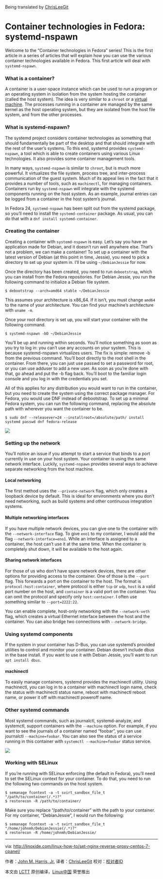 Being translated by [ChrisLeeGit](https://github.com/chrisleegit)

Container technologies in Fedora: systemd-nspawn
===

Welcome to the “Container technologies in Fedora” series! This is the first article in a series of articles that will explain how you can use the various container technologies available in Fedora. This first article will deal with `systemd-nspawn`.

### What is a container?

A container is a user-space instance which can be used to run a program or an operating system in isolation from the system hosting the container (called the host system). The idea is very similar to a `chroot` or a [virtual machine][1]. The processes running in a container are managed by the same kernel as the host operating system, but they are isolated from the host file system, and from the other processes.


### What is systemd-nspawn?

The systemd project considers container technologies as something that should fundamentally be part of the desktop and that should integrate with the rest of the user’s systems. To this end, systemd provides `systemd-nspawn`, a tool which is able to create containers using various Linux technologies. It also provides some container management tools.

In many ways, `systemd-nspawn` is similar to `chroot`, but is much more powerful. It virtualizes the file system, process tree, and inter-process communication of the guest system. Much of its appeal lies in the fact that it provides a number of tools, such as `machinectl`, for managing containers. Containers run by `systemd-nspawn` will integrate with the systemd components running on the host system. As an example, journal entries can be logged from a container in the host system’s journal.

In Fedora 24, `systemd-nspawn` has been split out from the systemd package, so you’ll need to install the `systemd-container` package. As usual, you can do that with a `dnf install systemd-container`.

### Creating the container

Creating a container with `systemd-nspawn` is easy. Let’s say you have an application made for Debian, and it doesn’t run well anywhere else. That’s not a problem, we can make a container! To set up a container with the latest version of Debian (at this point in time, Jessie), you need to pick a directory to set up your system in. I’ll be using `~/DebianJessie` for now.

Once the directory has been created, you need to run `debootstrap`, which you can install from the Fedora repositories. For Debian Jessie, you run the following command to initialize a Debian file system.

```
$ debootstrap --arch=amd64 stable ~/DebianJessie
```

This assumes your architecture is x86_64. If it isn’t, you must change `amd64` to the name of your architecture. You can find your machine’s architecture with `uname -m`.

Once your root directory is set up, you will start your container with the following command.

```
$ systemd-nspawn -bD ~/DebianJessie
```

You’ll be up and running within seconds. You’ll notice something as soon as you try to log in: you can’t use any accounts on your system. This is because systemd-nspawn virtualizes users. The fix is simple: remove -b from the previous command. You’ll boot directly to the root shell in the container. From there, you can just use passwd to set a password for root, or you can use adduser to add a new user. As soon as you’re done with that, go ahead and put the -b flag back. You’ll boot to the familiar login console and you log in with the credentials you set.

All of this applies for any distribution you would want to run in the container, but you need to create the system using the correct package manager. For Fedora, you would use DNF instead of debootstrap. To set up a minimal Fedora system, you can run the following command, replacing the absolute path with wherever you want the container to be.

```
$ sudo dnf --releasever=24 --installroot=/absolute/path/ install systemd passwd dnf fedora-release
```

![](https://cdn.fedoramagazine.org/wp-content/uploads/2016/06/Screenshot-from-2016-06-17-15-04-14.png)

### Setting up the network

You’ll notice an issue if you attempt to start a service that binds to a port currently in use on your host system. Your container is using the same network interface. Luckily, `systemd-nspawn` provides several ways to achieve separate networking from the host machine.

#### Local networking

The first method uses the `--private-network` flag, which only creates a loopback device by default. This is ideal for environments where you don’t need networking, such as build systems and other continuous integration systems.

#### Multiple networking interfaces

If you have multiple network devices, you can give one to the container with the `--network-interface` flag. To give `eno1` to my container, I would add the flag `--network-interface=eno1`. While an interface is assigned to a container, the host can’t use it at the same time. When the container is completely shut down, it will be available to the host again.

#### Sharing network interfaces

For those of us who don’t have spare network devices, there are other options for providing access to the container. One of those is the `--port` flag. This forwards a port on the container to the host. The format is `protocol:host:container`, where protocol is either `tcp` or `udp`, `host` is a valid port number on the host, and `container` is a valid port on the container. You can omit the protocol and specify only `host:container`. I often use something similar to `--port=2222:22`.

You can enable complete, host-only networking with the `--network-veth` flag, which creates a virtual Ethernet interface between the host and the container. You can also bridge two connections with `--network-bridge`.

### Using systemd components

If the system in your container has D-Bus, you can use systemd’s provided utilities to control and monitor your container. Debian doesn’t include dbus in the base install. If you want to use it with Debian Jessie, you’ll want to run `apt install dbus`.

#### machinectl

To easily manage containers, systemd provides the machinectl utility. Using machinectl, you can log in to a container with machinectl login name, check the status with machinectl status name, reboot with machinectl reboot name, or power it off with machinectl poweroff name.

### Other systemd commands

Most systemd commands, such as journalctl, systemd-analyze, and systemctl, support containers with the `--machine` option. For example, if you want to see the journals of a container named “foobar”, you can use journalctl `--machine=foobar`. You can also see the status of a service running in this container with `systemctl --machine=foobar` status service.

![](https://cdn.fedoramagazine.org/wp-content/uploads/2016/06/Screenshot-from-2016-06-17-15-09-25.png)

### Working with SELinux

If you’re running with SELinux enforcing (the default in Fedora), you’ll need to set the SELinux context for your container. To do that, you need to run the following two commands on the host system.

```
$ semanage fcontext -a -t svirt_sandbox_file_t "/path/to/container(/.*)?"
$ restorecon -R /path/to/container/
```

Make sure you replace “/path/to/container” with the path to your container. For my container, “DebianJessie”, I would run the following:

```
$ semanage fcontext -a -t svirt_sandbox_file_t "/home/johnmh/DebianJessie(/.*)?"
$ restorecon -R /home/johnmh/DebianJessie/
```

--------------------------------------------------------------------------------

via: http://linoxide.com/linux-how-to/set-nginx-reverse-proxy-centos-7-cpanel/

作者：[John M. Harris, Jr.][a]
译者：[ChrisLeeGit](https://github.com/chrisleegit)
校对：[校对者ID](https://github.com/校对者ID)

本文由 [LCTT](https://github.com/LCTT/TranslateProject) 原创编译，[Linux中国](https://linux.cn/) 荣誉推出

[a]: http://linoxide.com/linux-how-to/set-nginx-reverse-proxy-centos-7-cpanel/
[1]: https://en.wikipedia.org/wiki/Virtual_machine
